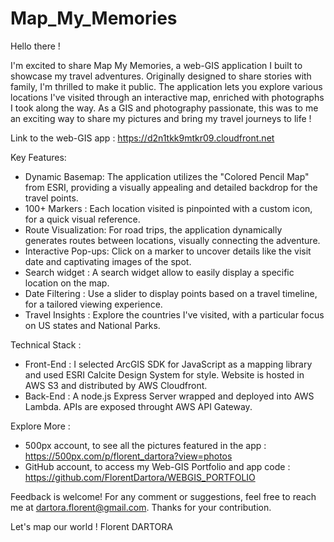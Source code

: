# Map_My_Memories

Hello there !

I'm excited to share Map My Memories, a web-GIS application I built to showcase my travel adventures. Originally designed to share stories with family, I'm thrilled to make it public.
The application lets you explore various locations I've visited through an interactive map, enriched with photographs I took along the way. As a GIS and photography passionate, this was to me an exciting way to share my pictures and bring my travel journeys to life ! 

Link to the web-GIS app : https://d2n1tkk9mtkr09.cloudfront.net

Key Features:
- Dynamic Basemap: The application utilizes the "Colored Pencil Map" from ESRI, providing a visually appealing and detailed backdrop for the travel points.  
- 100+ Markers : Each location visited is pinpointed with a custom icon, for a quick visual reference. 
- Route Visualization: For road trips, the application dynamically generates routes between locations, visually connecting the adventure.
- Interactive Pop-ups: Click on a marker to uncover details like the visit date and captivating images of the spot.
- Search widget : A search widget allow to easily display a specific location on the map.
- Date Filtering : Use a slider to display points based on a travel timeline, for a tailored viewing experience.
- Travel Insights : Explore the countries I've visited, with a particular focus on US states and National Parks.

Technical Stack : 
- Front-End : I selected ArcGIS SDK for JavaScript as a mapping library and used ESRI Calcite Design System for style. Website is hosted in AWS S3 and distributed by AWS Cloudfront.
- Back-End : A node.js Express Server wrapped and deployed into AWS Lambda. APIs are exposed throught AWS API Gateway. 

Explore More :
- 500px account, to see all the pictures featured in the app : https://500px.com/p/florent_dartora?view=photos
- GitHub account, to access my Web-GIS Portfolio and app code : https://github.com/FlorentDartora/WEBGIS_PORTFOLIO

Feedback is welcome!
For any comment or suggestions, feel free to reach me at dartora.florent@gmail.com.
Thanks for your contribution.

Let's map our world !
Florent DARTORA
